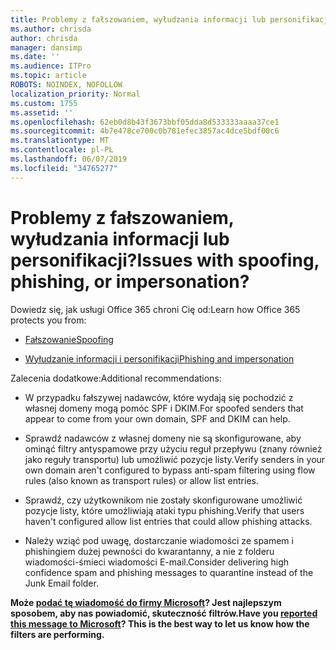 ```yaml
---
title: Problemy z fałszowaniem, wyłudzania informacji lub personifikacji?
ms.author: chrisda
author: chrisda
manager: dansimp
ms.date: ''
ms.audience: ITPro
ms.topic: article
ROBOTS: NOINDEX, NOFOLLOW
localization_priority: Normal
ms.custom: 1755
ms.assetid: ''
ms.openlocfilehash: 62eb0d8b43f3673bbf05dda8d533333aaaa37ce1
ms.sourcegitcommit: 4b7e478ce700c0b781efec3857ac4dce5bdf00c6
ms.translationtype: MT
ms.contentlocale: pl-PL
ms.lasthandoff: 06/07/2019
ms.locfileid: "34765277"
---
```

# <a name="issues-with-spoofing-phishing-or-impersonation"></a><span data-ttu-id="0f6f1-102">Problemy z fałszowaniem, wyłudzania informacji lub personifikacji?</span><span class="sxs-lookup"><span data-stu-id="0f6f1-102">Issues with spoofing, phishing, or impersonation?</span></span>

<span data-ttu-id="0f6f1-103">Dowiedz się, jak usługi Office 365 chroni Cię od:</span><span class="sxs-lookup"><span data-stu-id="0f6f1-103">Learn how Office 365 protects you from:</span></span>

- [<span data-ttu-id="0f6f1-104">Fałszowanie</span><span class="sxs-lookup"><span data-stu-id="0f6f1-104">Spoofing</span></span>](https://docs.microsoft.com/office365/securitycompliance/anti-spoofing-protection)

- [<span data-ttu-id="0f6f1-105">Wyłudzanie informacji i personifikacji</span><span class="sxs-lookup"><span data-stu-id="0f6f1-105">Phishing and impersonation</span></span>](https://docs.microsoft.com/office365/securitycompliance/atp-anti-phishing)

<span data-ttu-id="0f6f1-106">Zalecenia dodatkowe:</span><span class="sxs-lookup"><span data-stu-id="0f6f1-106">Additional recommendations:</span></span>

- <span data-ttu-id="0f6f1-107">W przypadku fałszywej nadawców, które wydają się pochodzić z własnej domeny mogą pomóc SPF i DKIM.</span><span class="sxs-lookup"><span data-stu-id="0f6f1-107">For spoofed senders that appear to come from your own domain, SPF and DKIM can help.</span></span>

- <span data-ttu-id="0f6f1-108">Sprawdź nadawców z własnej domeny nie są skonfigurowane, aby ominąć filtry antyspamowe przy użyciu reguł przepływu (znany również jako reguły transportu) lub umożliwić pozycje listy.</span><span class="sxs-lookup"><span data-stu-id="0f6f1-108">Verify senders in your own domain aren't configured to bypass anti-spam filtering using flow rules (also known as transport rules) or allow list entries.</span></span>

- <span data-ttu-id="0f6f1-109">Sprawdź, czy użytkownikom nie zostały skonfigurowane umożliwić pozycje listy, które umożliwiają ataki typu phishing.</span><span class="sxs-lookup"><span data-stu-id="0f6f1-109">Verify that users haven't configured allow list entries that could allow phishing attacks.</span></span>

- <span data-ttu-id="0f6f1-110">Należy wziąć pod uwagę, dostarczanie wiadomości ze spamem i phishingiem dużej pewności do kwarantanny, a nie z folderu wiadomości-śmieci wiadomości E-mail.</span><span class="sxs-lookup"><span data-stu-id="0f6f1-110">Consider delivering high confidence spam and phishing messages to quarantine instead of the Junk Email folder.</span></span>

<span data-ttu-id="0f6f1-111">**Może [podać tę wiadomość do firmy Microsoft](https://support.office.com/article/b5caa9f1-cdf3-4443-af8c-ff724ea719d2)? Jest najlepszym sposobem, aby nas powiadomić, skuteczność filtrów.**</span><span class="sxs-lookup"><span data-stu-id="0f6f1-111">**Have you [reported this message to Microsoft](https://support.office.com/article/b5caa9f1-cdf3-4443-af8c-ff724ea719d2)? This is the best way to let us know how the filters are performing.**</span></span>
